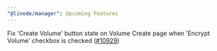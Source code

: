 ```yaml
---
"@linode/manager": Upcoming Features
---
```


Fix 'Create Volume' button state on Volume Create page when 'Encrypt Volume' checkbox is checked ([#10929](https://github.com/linode/manager/pull/10929))

